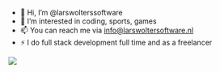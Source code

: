 - 👋 Hi, I’m @larswolterssoftware
- 👀 I’m interested in coding, sports, games
- 📫 You can reach me via info@larswoltersoftware.nl
- ⚡ I do full stack development full time and as a freelancer

<img src="https://media1.giphy.com/media/v1.Y2lkPTc5MGI3NjExdThicmFyajB1a2JnZTVjeDVlMTA0aDY3Nnl2dTB6ZGdpcjZzZjJqbSZlcD12MV9pbnRlcm5hbF9naWZfYnlfaWQmY3Q9Zw/k2bbmbmvUo7gA/giphy.webp">
